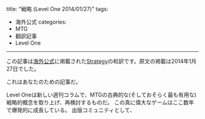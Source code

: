 title: "戦略 (Level One 2014/01/27)"
tags:
  - 海外公式
categories:
  - MTG
  - 翻訳記事
  - Level One
---

この記事は[海外公式](http://magic.wizards.com/)に掲載された[Strategy](http://archive.wizards.com/Magic/magazine/Article.aspx?x=mtg/daily/lo/284)の和訳です。原文の掲載は2014年1月27日でした。

<!-- more -->

これはあなたのための記事だ。

Level Oneは新しい週刊コラムで、MTGの古典的な(そしておそらく最も有用な)戦略的概念を取り上げ、再検討するものだ。
この真に偉大なゲームはここ数年で爆発的に成長している。
出版コミュニティとして、

